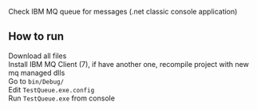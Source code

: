 Check IBM MQ queue for messages (.net classic console application)

## How to run

Download all files  
Install IBM MQ Client (7), if have another one, recompile project with new mq managed dlls  
Go to `bin/Debug/`  
Edit `TestQueue.exe.config`  
Run `TestQueue.exe` from console

